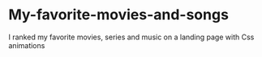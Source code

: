 # My-favorite-movies-and-songs
I ranked my favorite movies, series and music on a landing page with Css animations

